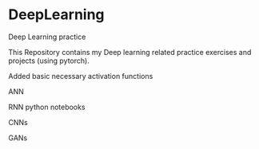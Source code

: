 # DeepLearning
Deep Learning practice

This Repository contains my Deep learning related practice exercises and projects (using pytorch).

Added basic necessary activation functions

ANN

RNN python notebooks

CNNs

GANs
 
